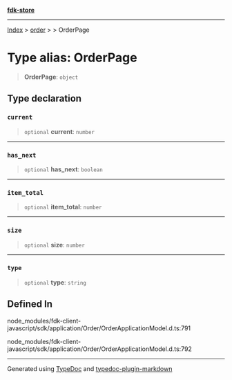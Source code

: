 [**fdk-store**](../../../README.md)
***

[Index](../../../API.md) > [order](../../README.md) > [<internal>](../README.md) > OrderPage

# Type alias: OrderPage

> **OrderPage**: `object`

## Type declaration

### `current`

> `optional` **current**: `number`

***

### `has_next`

> `optional` **has\_next**: `boolean`

***

### `item_total`

> `optional` **item\_total**: `number`

***

### `size`

> `optional` **size**: `number`

***

### `type`

> `optional` **type**: `string`

## Defined In

node\_modules/fdk-client-javascript/sdk/application/Order/OrderApplicationModel.d.ts:791

node\_modules/fdk-client-javascript/sdk/application/Order/OrderApplicationModel.d.ts:792

***
Generated using [TypeDoc](https://typedoc.org/) and [typedoc-plugin-markdown](https://www.npmjs.com/package/typedoc-plugin-markdown)
